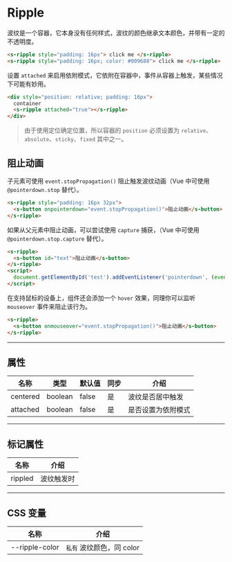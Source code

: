 # Ripple

波纹是一个容器，它本身没有任何样式，波纹的颜色继承文本颜色，并带有一定的不透明度。

```html preview
<s-ripple style="padding: 16px"> click me </s-ripple>
<s-ripple style="padding: 16px; color: #009688"> click me </s-ripple>
```

设置 `attached` 来启用依附模式，它依附在容器中，事件从容器上触发，某些情况下可能有妙用。   

```html preview
<div style="position: relative; padding: 16px">
  container
  <s-ripple attached="true"></s-ripple>
</div>
```

> 由于使用定位确定位置，所以容器的 `position` 必须设置为 `relative`、`absolute`、`sticky`、`fixed` 其中之一。

## 阻止动画

子元素可使用 `event.stopPropagation()` 阻止触发波纹动画（Vue 中可使用 `@pointerdown.stop` 替代）。

```html preview
<s-ripple style="padding: 16px 32px">
  <s-button onpointerdown="event.stopPropagation()">阻止动画</s-button>
</s-ripple>
```

如果从父元素中阻止动画，可以尝试使用 `capture` 捕获，（Vue 中可使用 `@pointerdown.stop.capture` 替代）。

```html
<s-ripple>
  <s-button id="text">阻止动画</s-button>
</s-ripple>
<script>
  document.getElementById('test').addEventListener('pointerdown', (event) => event.stopPropagation(), { capture: true })
</script>
```

在支持鼠标的设备上，组件还会添加一个 `hover` 效果，同理你可以监听 `mouseover` 事件来阻止该行为。

```html
<s-ripple>
  <s-button onmouseover="event.stopPropagation()">阻止动画</s-button>
</s-ripple>
```

---

## 属性

| 名称     | 类型     | 默认值 | 同步 | 介绍             |
| -------- | ------- | ------ | --- | ---------------- |
| centered | boolean | false  | 是  | 波纹是否居中触发   |
| attached | boolean | false  | 是  | 是否设置为依附模式 |

---

## 标记属性

| 名称    | 介绍       |
| ------- | --------- |
| rippled | 波纹触发时 |

---

## CSS 变量

| 名称           | 介绍                 |
| -------------- | ------------------- |
| --ripple-color | `私有` 波纹颜色，同 color   |
